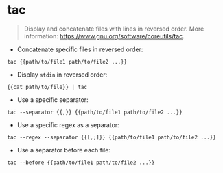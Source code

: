 # tac

> Display and concatenate files with lines in reversed order.
> More information: <https://www.gnu.org/software/coreutils/tac>.

- Concatenate specific files in reversed order:

`tac {{path/to/file1 path/to/file2 ...}}`

- Display `stdin` in reversed order:

`{{cat path/to/file}} | tac`

- Use a specific separator:

`tac --separator {{,}} {{path/to/file1 path/to/file2 ...}}`

- Use a specific regex as a separator:

`tac --regex --separator {{[,;]}} {{path/to/file1 path/to/file2 ...}}`

- Use a separator before each file:

`tac --before {{path/to/file1 path/to/file2 ...}}`
